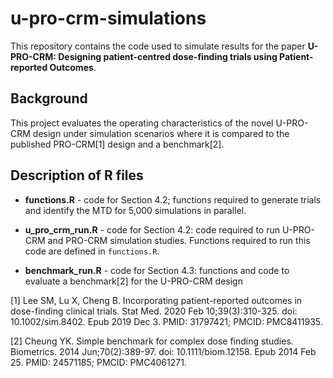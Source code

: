 # u-pro-crm-simulations
This repository contains the code used to simulate results for the paper **U-PRO-CRM: Designing patient-centred dose-finding trials using Patient-reported Outcomes**. 

## Background 
This project evaluates the operating characteristics of the novel U-PRO-CRM design under simulation scenarios where it is compared to the published PRO-CRM[1] design and a benchmark[2]. 

## Description of R files
* **functions.R** - code for Section 4.2; functions required to generate trials and identify the MTD for 5,000 simulations in parallel. 
  
* **u_pro_crm_run.R** - code for Section 4.2: code required to run U-PRO-CRM and PRO-CRM simulation studies. Functions required to run this code are defined in `functions.R`.

* **benchmark_run.R** - code for Section 4.3: functions and code to evaluate a benchmark[2] for the U-PRO-CRM design

[1] Lee SM, Lu X, Cheng B. Incorporating patient-reported outcomes in dose-finding clinical trials. Stat Med. 2020 Feb 10;39(3):310-325. doi: 10.1002/sim.8402. Epub 2019 Dec 3. PMID: 31797421; PMCID: PMC8411935.

[2] Cheung YK. Simple benchmark for complex dose finding studies. Biometrics. 2014 Jun;70(2):389-97. doi: 10.1111/biom.12158. Epub 2014 Feb 25. PMID: 24571185; PMCID: PMC4061271.
